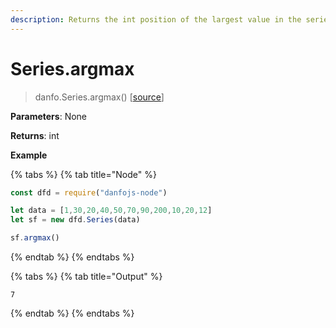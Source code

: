 ```yaml
---
description: Returns the int position of the largest value in the series
---
```


# Series.argmax

> danfo.Series.argmax\(\)     \[[source](https://github.com/opensource9ja/danfojs/blob/master/danfojs/src/core/series.js#L975)\]

**Parameters**: None

**Returns**: int

**Example**

{% tabs %}
{% tab title="Node" %}
```javascript
const dfd = require("danfojs-node")

let data = [1,30,20,40,50,70,90,200,10,20,12]
let sf = new dfd.Series(data)

sf.argmax()
```
{% endtab %}
{% endtabs %}

{% tabs %}
{% tab title="Output" %}
```text
7
```
{% endtab %}
{% endtabs %}

